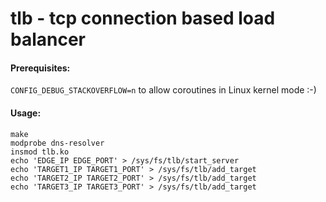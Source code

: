 # tlb - tcp connection based load balancer

#### Prerequisites:
```CONFIG_DEBUG_STACKOVERFLOW=n``` to allow coroutines in Linux kernel mode :-)

#### Usage:
```
make
modprobe dns-resolver
insmod tlb.ko
echo 'EDGE_IP EDGE_PORT' > /sys/fs/tlb/start_server
echo 'TARGET1_IP TARGET1_PORT' > /sys/fs/tlb/add_target
echo 'TARGET2_IP TARGET2_PORT' > /sys/fs/tlb/add_target
echo 'TARGET3_IP TARGET3_PORT' > /sys/fs/tlb/add_target
```
